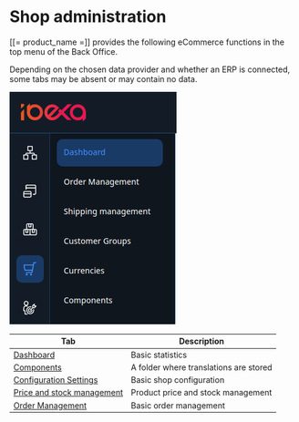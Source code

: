 # Shop administration

[[= product_name =]] provides the following eCommerce functions in the top menu of the Back Office.

Depending on the chosen data provider and whether an ERP is connected, some tabs may be absent or may contain no data.

![](img/backend_menu.png)

|Tab|Description|
|--- |--- |
|[Dashboard](dashboard.md)|Basic statistics|
|[Components](components.md)|A folder where translations are stored|
|[Configuration Settings](https://doc.ibexa.co/en/latest/guide/shop_configuration/)|Basic shop configuration|
|[Price and stock management](manage_prices_and_stock.md)|Product price and stock management|
|[Order Management](manage_orders.md)|Basic order management|
